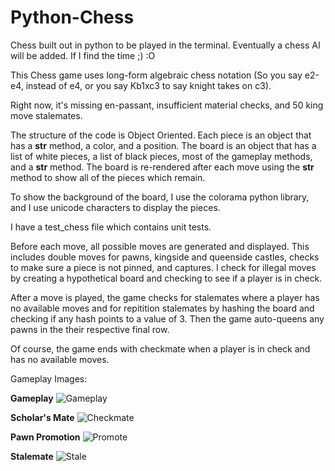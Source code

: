 # Python-Chess
Chess built out in python to be played in the terminal. Eventually a chess AI will be added. If I find the time ;) :O

This Chess game uses long-form algebraic chess notation (So you say e2-e4, instead of e4, or you say Kb1xc3 to
say knight takes on c3). 

Right now, it's missing en-passant, insufficient material checks, and 50 king move stalemates.

The structure of the code is Object Oriented. Each piece is an object that has a __str__ method, a color, and a position. The board is an object that has a list of white pieces, a list of black pieces, most of the gameplay methods, and a __str__ method. The board is re-rendered after each move using the __str__ method to show all of the pieces which remain.

To show the background of the board, I use the colorama python library, and I use unicode characters to display the pieces.

I have a test_chess file which contains unit tests.

Before each move, all possible moves are generated and displayed. This includes double moves for pawns, kingside and queenside castles, checks to make sure a piece is not pinned, and captures. I check for illegal moves by creating a hypothetical board and checking to see if a player is in check. 

After a move is played, the game checks for stalemates where a player has no available moves and for repitition stalemates by hashing the board and checking if any hash points to a value of 3. Then the game auto-queens any pawns in the their respective final row.

Of course, the game ends with checkmate when a player is in check and has no available moves.

Gameplay Images:

**Gameplay**
![Gameplay](https://user-images.githubusercontent.com/51685858/103182577-702adf80-487a-11eb-9c55-b122a9f5b563.png)

**Scholar's Mate**
![Checkmate](https://user-images.githubusercontent.com/51685858/102663100-24778800-414e-11eb-9d4a-b4aee24581a2.jpg)

**Pawn Promotion**
![Promote](https://user-images.githubusercontent.com/51685858/103261929-49030980-4971-11eb-9db2-f3bd5dc0fc73.png)

**Stalemate**
![Stale](https://user-images.githubusercontent.com/51685858/103261953-620bba80-4971-11eb-9e40-fd156bcad1d4.png)

